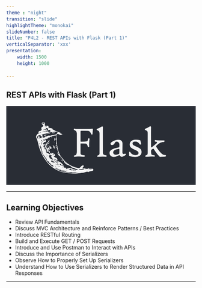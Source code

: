 ```yaml
---
theme : "night"
transition: "slide"
highlightTheme: "monokai"
slideNumber: false
title: "P4L2 - REST APIs with Flask (Part 1)"
verticalSeparator: 'xxx'
presentation:
    width: 1500
    height: 1000

---
```


## REST APIs with Flask (Part 1)

![flask-1](./flask-1.png)

---

## Learning Objectives
- Review API Fundamentals
- Discuss MVC Architecture and Reinforce Patterns / Best Practices
- Introduce RESTful Routing
- Build and Execute GET / POST Requests
- Introduce and Use Postman to Interact with APIs
- Discuss the Importance of Serializers
- Observe How to Properly Set Up Serializers
- Understand How to Use Serializers to Render Structured Data in API Responses

---

